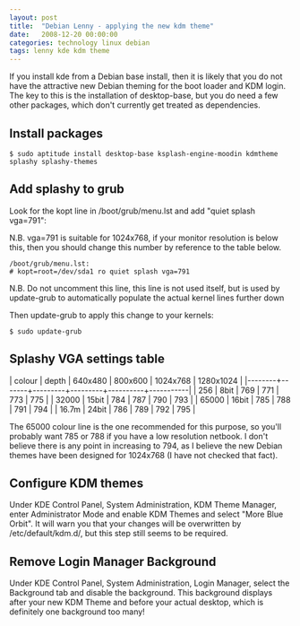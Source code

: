```yaml
---
layout: post
title:  "Debian Lenny - applying the new kdm theme"
date:   2008-12-20 00:00:00
categories: technology linux debian
tags: lenny kde kdm theme
---
```


If you install kde from a Debian base install, then it is likely that you do not have the attractive new Debian theming for the boot loader and KDM login.  The key to this is the installation of desktop-base, but you do need a few other packages, which don't currently get treated as dependencies.

## Install packages

    $ sudo aptitude install desktop-base ksplash-engine-moodin kdmtheme splashy splashy-themes

## Add splashy to grub

Look for the kopt line in /boot/grub/menu.lst and add "quiet splash vga=791":

N.B.  vga=791 is suitable for 1024x768, if your monitor resolution is below this, then you should change this number by reference to the table below.

    /boot/grub/menu.lst:
    # kopt=root=/dev/sda1 ro quiet splash vga=791

N.B. Do not uncomment this line, this line is not used itself, but is used by update-grub to automatically populate the actual kernel lines further down

Then update-grub to apply this change to your kernels:

    $ sudo update-grub

## Splashy VGA settings table

| colour | depth | 640x480 | 800x600 | 1024x768 | 1280x1024 |
|--------+-------+---------+---------+----------+-----------|
| 256    | 8bit  | 769     | 771     | 773      | 775       |
| 32000  | 15bit | 784     | 787     | 790      | 793       |
| 65000  | 16bit | 785     | 788     | 791      | 794       |
| 16.7m  | 24bit | 786     | 789     | 792      | 795       |

The 65000 colour line is the one recommended for this purpose, so you'll probably want 785 or 788 if you have a low resolution netbook.  I don't believe there is any point in increasing to 794, as I believe the new Debian themes have been designed for 1024x768 (I have not checked that fact).

## Configure KDM themes

Under KDE Control Panel, System Administration, KDM Theme Manager, enter Administrator Mode and enable KDM Themes and select "More Blue Orbit".  It will warn you that your changes will be overwritten by /etc/default/kdm.d/, but this step still seems to be required.

## Remove Login Manager Background

Under KDE Control Panel, System Administration, Login Manager, select the Background tab and disable the background.  This background displays after your new KDM Theme and before your actual desktop, which is definitely one background too many!
